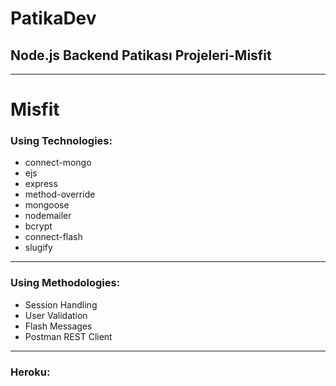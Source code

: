 
# PatikaDev 
## Node.js Backend Patikası Projeleri-Misfit 
---

# Misfit  


### Using Technologies:
- connect-mongo
- ejs
- express
- method-override
- mongoose
- nodemailer
- bcrypt
- connect-flash
- slugify


---

### Using Methodologies:
- Session Handling
- User Validation
- Flash Messages
- Postman REST Client
---

### Heroku:

